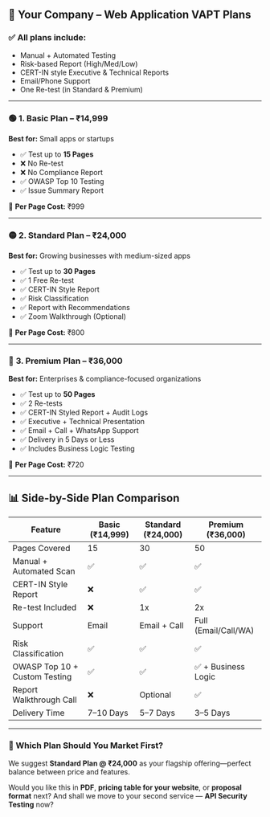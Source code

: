 ## 💼 **Your Company – Web Application VAPT Plans**

### ✅ All plans include:

* Manual + Automated Testing
* Risk-based Report (High/Med/Low)
* CERT-IN style Executive & Technical Reports
* Email/Phone Support
* One Re-test (in Standard & Premium)

---

### 🟢 **1. Basic Plan – ₹14,999**

**Best for:** Small apps or startups

* ✅ Test up to **15 Pages**
* ❌ No Re-test
* ❌ No Compliance Report
* ✅ OWASP Top 10 Testing
* ✅ Issue Summary Report

🧾 **Per Page Cost:** ₹999

---

### 🟡 **2. Standard Plan – ₹24,000**

**Best for:** Growing businesses with medium-sized apps

* ✅ Test up to **30 Pages**
* ✅ 1 Free Re-test
* ✅ CERT-IN Style Report
* ✅ Risk Classification
* ✅ Report with Recommendations
* ✅ Zoom Walkthrough (Optional)

🧾 **Per Page Cost:** ₹800

---

### 🔴 **3. Premium Plan – ₹36,000**

**Best for:** Enterprises & compliance-focused organizations

* ✅ Test up to **50 Pages**
* ✅ 2 Re-tests
* ✅ CERT-IN Styled Report + Audit Logs
* ✅ Executive + Technical Presentation
* ✅ Email + Call + WhatsApp Support
* ✅ Delivery in 5 Days or Less
* ✅ Includes Business Logic Testing

🧾 **Per Page Cost:** ₹720

---

## 📊 Side-by-Side Plan Comparison

| Feature                       | Basic (₹14,999) | Standard (₹24,000) | Premium (₹36,000)    |
| ----------------------------- | --------------- | ------------------ | -------------------- |
| Pages Covered                 | 15              | 30                 | 50                   |
| Manual + Automated Scan       | ✅               | ✅                  | ✅                    |
| CERT-IN Style Report          | ❌               | ✅                  | ✅                    |
| Re-test Included              | ❌               | 1x                 | 2x                   |
| Support                       | Email           | Email + Call       | Full (Email/Call/WA) |
| Risk Classification           | ✅               | ✅                  | ✅                    |
| OWASP Top 10 + Custom Testing | ✅               | ✅                  | ✅ + Business Logic   |
| Report Walkthrough Call       | ❌               | Optional           | ✅                    |
| Delivery Time                 | 7–10 Days       | 5–7 Days           | 3–5 Days             |

---

### 🎯 Which Plan Should You Market First?

We suggest **Standard Plan @ ₹24,000** as your flagship offering—perfect balance between price and features.

Would you like this in **PDF**, **pricing table for your website**, or **proposal format** next?
And shall we move to your second service — **API Security Testing** now?
